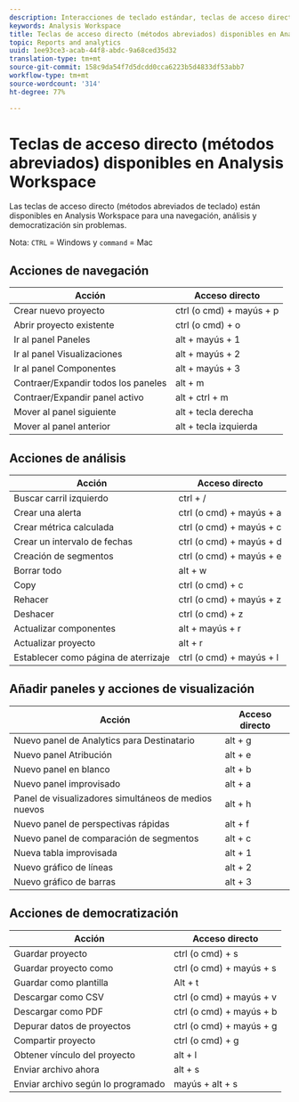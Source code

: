 ```yaml
---
description: Interacciones de teclado estándar, teclas de acceso directo y comportamientos de apuntar y hacer clic disponibles en Analysis Workspace.
keywords: Analysis Workspace
title: Teclas de acceso directo (métodos abreviados) disponibles en Analysis Workspace
topic: Reports and analytics
uuid: 1ee93ce3-acab-44f8-abdc-9a68ced35d32
translation-type: tm+mt
source-git-commit: 158c9da54f7d5dcdd0cca6223b5d4833df53abb7
workflow-type: tm+mt
source-wordcount: '314'
ht-degree: 77%

---
```



# Teclas de acceso directo (métodos abreviados) disponibles en Analysis Workspace

Las teclas de acceso directo (métodos abreviados de teclado) están disponibles en Analysis Workspace para una navegación, análisis y democratización sin problemas.

Nota: `CTRL` = Windows y `command` = Mac

## Acciones de navegación

| Acción | Acceso directo |
|---|---|
| Crear nuevo proyecto | ctrl (o cmd) + mayús + p |
| Abrir proyecto existente | ctrl (o cmd) + o |
| Ir al panel Paneles | alt + mayús + 1 |
| Ir al panel Visualizaciones | alt + mayús + 2 |
| Ir al panel Componentes | alt + mayús + 3 |
| Contraer/Expandir todos los paneles | alt + m |
| Contraer/Expandir panel activo | alt + ctrl + m |
| Mover al panel siguiente | alt + tecla derecha |
| Mover al panel anterior | alt + tecla izquierda |

## Acciones de análisis

| Acción | Acceso directo |
|---|---|
| Buscar carril izquierdo | ctrl + / |
| Crear una alerta | ctrl (o cmd) + mayús + a |
| Crear métrica calculada | ctrl (o cmd) + mayús + c |
| Crear un intervalo de fechas | ctrl (o cmd) + mayús + d |
| Creación de segmentos | ctrl (o cmd) + mayús + e |
| Borrar todo | alt + w |
| Copy | ctrl (o cmd) + c |
| Rehacer | ctrl (o cmd) + mayús + z |
| Deshacer | ctrl (o cmd) + z |
| Actualizar componentes | alt + mayús + r |
| Actualizar proyecto | alt + r |
| Establecer como página de aterrizaje | ctrl (o cmd) + mayús + l |

## Añadir paneles y acciones de visualización

| Acción | Acceso directo |
|---|---|
| Nuevo panel de Analytics para Destinatario | alt + g |
| Nuevo panel Atribución | alt + e |
| Nuevo panel en blanco | alt + b |
| Nuevo panel improvisado | alt + a |
| Panel de visualizadores simultáneos de medios nuevos | alt + h |
| Nuevo panel de perspectivas rápidas | alt + f |
| Nuevo panel de comparación de segmentos | alt + c |
| Nueva tabla improvisada | alt + 1 |
| Nuevo gráfico de líneas | alt + 2 |
| Nuevo gráfico de barras | alt + 3 |

## Acciones de democratización

| Acción | Acceso directo |
|---|---|
| Guardar proyecto | ctrl (o cmd) + s |
| Guardar proyecto como | ctrl (o cmd) + mayús + s |
| Guardar como plantilla | Alt + t |
| Descargar como CSV | ctrl (o cmd) + mayús + v |
| Descargar como PDF | ctrl (o cmd) + mayús + b |
| Depurar datos de proyectos | ctrl (o cmd) + mayús + g |
| Compartir proyecto | ctrl (o cmd) + g |
| Obtener vínculo del proyecto | alt + l |
| Enviar archivo ahora | alt + s |
| Enviar archivo según lo programado | mayús + alt + s |
